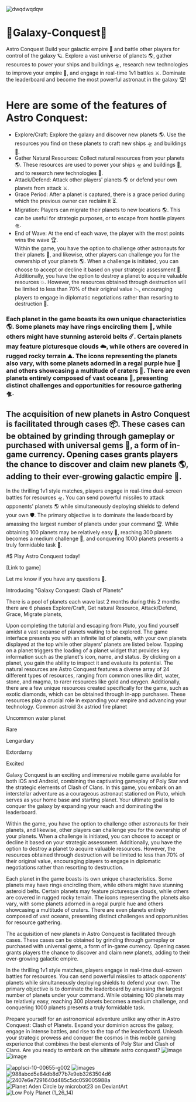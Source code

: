 ![dwqdwqdqw](https://github.com/hunterjreid/MMO_game/assets/62681404/c13d7388-b492-4c80-a3b0-86e5d068c912)
# 🚀Galaxy-Conquest🌌
Astro Conquest
Build your galactic empire 🚀 and battle other players for control of the galaxy 🪐. Explore a vast universe of planets 🌎, gather resources to power your ships and buildings 🛸, research new technologies to improve your empire 🧪, and engage in real-time 1v1 battles ⚔️. Dominate the leaderboard and become the most powerful astronaut in the galaxy 🏆!  

# Here are some of the features of Astro Conquest:  

- Explore/Craft: Explore the galaxy and discover new planets 🌎. Use the resources you find on these planets to craft new ships 🛸 and buildings 🏯.  
- Gather Natural Resources: Collect natural resources from your planets 🌎. These resources are used to power your ships 🛸 and buildings 🏯, and to research new technologies 🧪.  
- Attack/Defend: Attack other players' planets 🌎 or defend your own planets from attack ⚔️.  
- Grace Period: After a planet is captured, there is a grace period during which the previous owner can reclaim it ⏳.  
- Migration: Players can migrate their planets to new locations 🌎. This can be useful for strategic purposes, or to escape from hostile players 🛸.  
- End of Wave: At the end of each wave, the player with the most points wins the wave 🏆.  
Within the game, you have the option to challenge other astronauts for their planets 🚀, and likewise, other players can challenge you for the ownership of your planets 🌎. When a challenge is initiated, you can choose to accept or decline it based on your strategic assessment 🤔. Additionally, you have the option to destroy a planet to acquire valuable resources 💥. However, the resources obtained through destruction will be limited to less than 70% of their original value 📉, encouraging players to engage in diplomatic negotiations rather than resorting to destruction 🤝.  

### Each planet in the game boasts its own unique characteristics 🌎. Some planets may have rings encircling them 💍, while others might have stunning asteroid belts ☄️. Certain planets may feature picturesque clouds ☁️, while others are covered in rugged rocky terrain ⛰️. The icons representing the planets also vary, with some planets adorned in a regal purple hue 💜 and others showcasing a multitude of craters 🌋. There are even planets entirely composed of vast oceans 🌊, presenting distinct challenges and opportunities for resource gathering 🛸.

## The acquisition of new planets in Astro Conquest is facilitated through cases 📦. These cases can be obtained by grinding through gameplay or purchased with universal gems 💎, a form of in-game currency. Opening cases grants players the chance to discover and claim new planets 🌎, adding to their ever-growing galactic empire 🚀.  

In the thrilling 1v1 style matches, players engage in real-time dual-screen battles for resources 🛸. You can send powerful missiles to attack opponents' planets 🌎 while simultaneously deploying shields to defend your own 🛡️. The primary objective is to dominate the leaderboard by amassing the largest number of planets under your command 🏆. While obtaining 100 planets may be relatively easy 💯, reaching 300 planets becomes a medium challenge 🔳, and conquering 1000 planets presents a truly formidable task 💯.  

#$ Play Astro Conquest today!  

[Link to game]

Let me know if you have any questions 🤔.















Introducing "Galaxy Conquest: Clash of Planets"  

There is a pool of planets each wave last 2 months during this 2 months there are 6 phases
Explore/Craft, Get natural Resource, Attack/Defend, Grace, Migrate planets,

Upon completing the tutorial and escaping from Pluto, you find yourself amidst a vast expanse of planets waiting to be explored. The game interface presents you with an infinite list of planets, with your own planets displayed at the top while other players' planets are listed below. Tapping on a planet triggers the loading of a planet widget that provides key information such as the planet's icon, name, and status. By clicking on a planet, you gain the ability to inspect it and evaluate its potential.
The natural resources are 
Astro Conquest features a diverse array of 24 different types of resources, ranging from common ones like dirt, water, stone, and magma, to rarer resources like gold and oxygen. Additionally, there are a few unique resources created specifically for the game, such as exotic diamonds, which can be obtained through in-app purchases. These resources play a crucial role in expanding your empire and advancing your technology.
Common
astroid
3x astriod
fire planet

Uncommon
water planet

Rare

Lengardary

Extordarny

Excited


Galaxy Conquest is an exciting and immersive mobile game available for both iOS and Android, combining the captivating gameplay of Poly Star and the strategic elements of Clash of Clans. In this game, you embark on an interstellar adventure as a courageous astronaut stationed on Pluto, which serves as your home base and starting planet. Your ultimate goal is to conquer the galaxy by expanding your reach and dominating the leaderboard.



Within the game, you have the option to challenge other astronauts for their planets, and likewise, other players can challenge you for the ownership of your planets. When a challenge is initiated, you can choose to accept or decline it based on your strategic assessment. Additionally, you have the option to destroy a planet to acquire valuable resources. However, the resources obtained through destruction will be limited to less than 70% of their original value, encouraging players to engage in diplomatic negotiations rather than resorting to destruction.



Each planet in the game boasts its own unique characteristics. Some planets may have rings encircling them, while others might have stunning asteroid belts. Certain planets may feature picturesque clouds, while others are covered in rugged rocky terrain. The icons representing the planets also vary, with some planets adorned in a regal purple hue and others showcasing a multitude of craters. There are even planets entirely composed of vast oceans, presenting distinct challenges and opportunities for resource gathering.

The acquisition of new planets in Astro Conquest is facilitated through cases. These cases can be obtained by grinding through gameplay or purchased with universal gems, a form of in-game currency. Opening cases grants players the chance to discover and claim new planets, adding to their ever-growing galactic empire.

In the thrilling 1v1 style matches, players engage in real-time dual-screen battles for resources. You can send powerful missiles to attack opponents' planets while simultaneously deploying shields to defend your own. The primary objective is to dominate the leaderboard by amassing the largest number of planets under your command. While obtaining 100 planets may be relatively easy, reaching 300 planets becomes a medium challenge, and conquering 1000 planets presents a truly formidable task.

Prepare yourself for an astronomical adventure unlike any other in Astro Conquest: Clash of Planets. Expand your dominion across the galaxy, engage in intense battles, and rise to the top of the leaderboard. Unleash your strategic prowess and conquer the cosmos in this mobile gaming experience that combines the best elements of Poly Star and Clash of Clans. Are you ready to embark on the ultimate astro conquest?
![image](https://github.com/hunterjreid/MMO_game/assets/62681404/c0d8e864-d4d0-4a20-90bd-c26cf2b35123)
![image](https://github.com/hunterjreid/MMO_game/assets/62681404/1d9b7578-ec2d-426d-94ce-f31888397790)




![applsci-10-00655-g002](https://github.com/hunterjreid/MMO_game/assets/62681404/b21416c7-8fff-4995-adca-3d547481f980)
![images](https://github.com/hunterjreid/MMO_game/assets/62681404/a704edbf-a4e6-4a4d-b8c0-ebeb6396986e)
![988abcd5e84db8d77b7e9eb3263504d6](https://github.com/hunterjreid/MMO_game/assets/62681404/54569b60-4b85-4d9c-af81-9abc72206e2b)
![2407e6e7291640d485c5dc059005988a](https://github.com/hunterjreid/MMO_game/assets/62681404/7ee3f21d-e2ff-413a-b07a-304323e32748)
![Planet Aden Circle by microbot23 on DeviantArt](https://github.com/hunterjreid/MMO_game/assets/62681404/375ef124-50d2-47ea-986e-dd51cc25a82a)
![Low Poly Planet (1_26_14)](https://github.com/hunterjreid/MMO_game/assets/62681404/0348ad7a-5b7b-4410-bb0d-ec99635c13d5)
